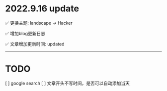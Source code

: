 # 2022.9.16 update
✅ 更换主题: landscape -> Hacker

✅ 增加blog更新日志

✅ 文章增加更新时间: updated

-----------
# TODO
[ ] google search
[ ] 文章开头不写时间，是否可以自动添加当天
